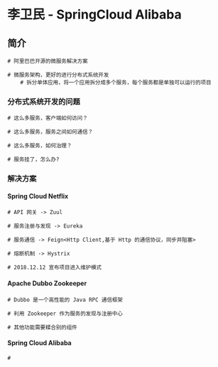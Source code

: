 # 李卫民 - SpringCloud Alibaba

## 简介

```shell
# 阿里巴巴开源的微服务解决方案

# 微服务架构，更好的进行分布式系统开发
	# 拆分单体应用，将一个应用拆分成多个服务，每个服务都是单独可以运行的项目
```

### 分布式系统开发的问题

```shell
# 这么多服务，客户端如何访问？

# 这么多服务，服务之间如何通信？

# 这么多服务，如何治理？

# 服务挂了，怎么办?
```

### 解决方案

#### Spring Cloud Netflix

```shell
# API 网关 -> Zuul

# 服务注册与发现 -> Eureka

# 服务通信 -> Feign<Http Client,基于 Http 的通信协议，同步并阻塞>

# 熔断机制 -> Hystrix

# 2018.12.12 宣布项目进入维护模式
```

#### Apache Dubbo Zookeeper

```shell
# Dubbo 是一个高性能的 Java RPC 通信框架

# 利用 Zookeeper 作为服务的发现与注册中心

# 其他功能需要糅合别的组件
```

#### Spring Cloud Alibaba

```shell
# 
```

